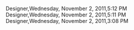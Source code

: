 ﻿Designer,Wednesday, November 2, 2011,5:12 PM  Designer,Wednesday, November 2, 2011,5:11 PM  Designer,Wednesday, November 2, 2011,3:08 PM